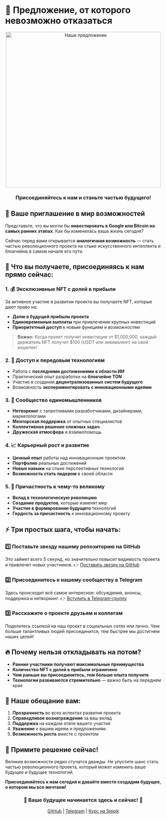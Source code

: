# 💎 Предложение, от которого невозможно отказаться

<div align="center">
  <img src="https://raw.githubusercontent.com/LNDMN/AI_CRYPTO_STARTUP/main/assets/images/offer.png" alt="Наше предложение" width="500"/>
  <h3>Присоединяйтесь к нам и станьте частью будущего!</h3>
</div>

## 🚀 Ваше приглашение в мир возможностей

Представьте, что вы могли бы **инвестировать в Google или Bitcoin на самых ранних этапах**. Как бы изменилась ваша жизнь сегодня?

Сейчас перед вами открывается **аналогичная возможность** — стать частью революционного проекта на стыке искусственного интеллекта и блокчейна в самом начале его пути.

## 🎁 Что вы получаете, присоединяясь к нам прямо сейчас:

### 1. 💰 Эксклюзивные NFT с долей в прибыли

За активное участие в развитии проекта вы получаете NFT, которые дают право на:
- **Долю в будущей прибыли проекта**
- **Единовременные выплаты** при привлечении крупных инвестиций
- **Приоритетный доступ** к новым функциям и возможностям

> **Важно:** Когда проект получит инвестиции от $1,000,000, каждый держатель NFT получит $100 (USDT или эквивалент) на свой кошелек!

### 2. 🧠 Доступ к передовым технологиям

- Работа с **последними достижениями в области ИИ**
- Практический опыт разработки на **блокчейне TON**
- Участие в создании **децентрализованных систем будущего**
- Возможность **экспериментировать с инновационными идеями**

### 3. 👥 Сообщество единомышленников

- **Нетворкинг** с талантливыми разработчиками, дизайнерами, маркетологами
- **Менторская поддержка** от опытных специалистов
- **Коллективное решение сложных задач**
- **Дружеская атмосфера** и взаимопомощь

### 4. 📈 Карьерный рост и развитие

- **Ценный опыт** работы над инновационным проектом
- **Портфолио** реальных достижений
- **Новые навыки** на стыке перспективных технологий
- **Возможность стать лидером** в своей области

### 5. 🌟 Причастность к чему-то великому

- **Вклад в технологическую революцию**
- **Создание продуктов**, которые изменят мир
- **Участие в формировании будущего** технологий
- **Гордость за причастность** к инновационному проекту

## ⚡ Три простых шага, чтобы начать:

### 1️⃣ Поставьте звезду нашему репозиторию на GitHub
Это займет всего 5 секунд, но значительно повысит видимость проекта и привлечет новых участников.
👉 [Поставить звезду на GitHub](https://github.com/LNDMN/AI_CRYPTO_STARTUP)

### 2️⃣ Присоединитесь к нашему сообществу в Telegram
Здесь происходит всё самое интересное: обсуждения, анонсы, поддержка и нетворкинг.
👉 [Вступить в Telegram-группу](https://t.me/AI_CRYPTO_STARTUP)

### 3️⃣ Расскажите о проекте друзьям и коллегам
Поделитесь ссылкой на наш проект в социальных сетях или лично. Чем больше талантливых людей присоединится, тем быстрее мы достигнем наших целей!

## 🔥 Почему нельзя откладывать на потом?

- **Ранние участники получают максимальные преимущества**
- **Количество NFT с долей в прибыли ограничено**
- **Чем раньше вы присоединитесь, тем больше опыта получите**
- **Технологии развиваются стремительно** — важно быть на переднем крае

## 🤝 Наше обещание вам:

1. **Прозрачность** во всех аспектах развития проекта
2. **Справедливое вознаграждение** за ваш вклад
3. **Поддержка** на каждом этапе вашего участия
4. **Уважение** к вашим идеям и предложениям
5. **Возможность роста** вместе с проектом

## 🚀 Примите решение сейчас!

Великие возможности редко стучатся дважды. Не упустите шанс стать частью революционного проекта, который может изменить ваше будущее и будущее технологий.

**Присоединяйтесь к нам сегодня и давайте вместе создадим будущее, о котором мы все мечтаем!**

<div align="center">
  <h3>🌟 Ваше будущее начинается здесь и сейчас! 🌟</h3>
  
  <p>
    <a href="https://github.com/LNDMN/AI_CRYPTO_STARTUP">GitHub</a> | 
    <a href="https://t.me/AI_CRYPTO_STARTUP">Telegram</a> | 
    <a href="https://stepik.org/course/231513">Курс на Stepik</a>
  </p>
</div> 